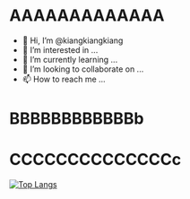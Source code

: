 # AAAAAAAAAAAAA
- 👋 Hi, I’m @kiangkiangkiang
- 👀 I’m interested in ...
- 🌱 I’m currently learning ...
- 💞️ I’m looking to collaborate on ...
- 📫 How to reach me ...

<!---
kiangkiangkiang/kiangkiangkiang is a ✨ special ✨ repository because its `README.md` (this file) appears on your GitHub profile.
You can click the Preview link to take a look at your changes.
--->
# BBBBBBBBBBBBb
# CCCCCCCCCCCCCCc

[![Top Langs](https://github-readme-stats.vercel.app/api/top-langs/?username=kiangkiangkiang&langs_count=8)](https://github.com/anuraghazra/github-readme-stats)
